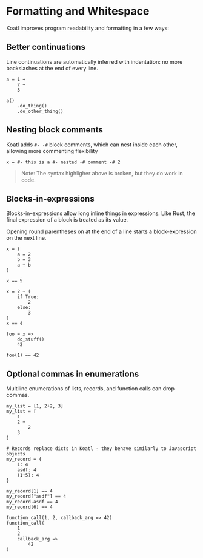 # Formatting and Whitespace

Koatl improves program readability and formatting in a few ways:

## Better continuations

Line continuations are automatically inferred with indentation: no more backslashes at the end of every line.

```koatl
a = 1 +
    2 +
    3

a()
    .do_thing()
    .do_other_thing()
```

## Nesting block comments

Koatl adds `#- -#` block comments, which can nest inside each other, allowing more commenting flexibility

```koatl
x = #- this is a #- nested -# comment -# 2
```

> Note: The syntax highligher above is broken, but they do work in code.

## Blocks-in-expressions

Blocks-in-expressions allow long inline things in expressions.
Like Rust, the final expression of a block is treated as its value.

Opening round parentheses on at the end of a line starts a block-expression on the next line.

```koatl
x = (
    a = 2
    b = 3
    a + b
)

x == 5
```

```koatl
x = 2 + (
    if True:
        2
    else:
        3
)
x == 4
```

```koatl
foo = x =>
    do_stuff()
    42

foo(1) == 42
```

## Optional commas in enumerations

Multiline enumerations of lists, records, and function calls can drop commas.

```koatl
my_list = [1, 2+2, 3]
my_list = [
    1
    2 +
        2
    3
]

# Records replace dicts in Koatl - they behave similarly to Javascript objects
my_record = {
    1: 4
    asdf: 4
    (1+5): 4
}

my_record[1] == 4
my_record["asdf"] == 4
my_record.asdf == 4
my_record[6] == 4

function_call(1, 2, callback_arg => 42)
function_call(
    1
    2
    callback_arg =>
        42
)
```
